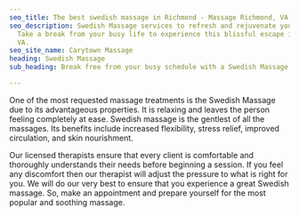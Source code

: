 ```yaml
---
seo_title: The best swedish massage in Richmond - Massage Richmond, VA
seo_description: Swedish Massage services to refresh and rejuvenate your entire body.
  Take a break from your busy life to experience this blissful escape in Richmond
  VA.
seo_site_name: Carytown Massage
heading: Swedish Massage
sub_heading: Break free from your busy schedule with a Swedish Massage

---
```

One of the most requested massage treatments is the Swedish Massage due to its advantageous properties. It is relaxing and leaves the person feeling completely at ease. Swedish massage is the gentlest of all the massages. Its benefits include increased flexibility, stress relief, improved circulation, and skin nourishment.

Our licensed therapists ensure that every client is comfortable and thoroughly understands their needs before beginning a session. If you feel any discomfort then our therapist will adjust the pressure to what is right for you. We will do our very best to ensure that you experience a great Swedish massage. So, make an appointment and prepare yourself for the most popular and soothing massage.
